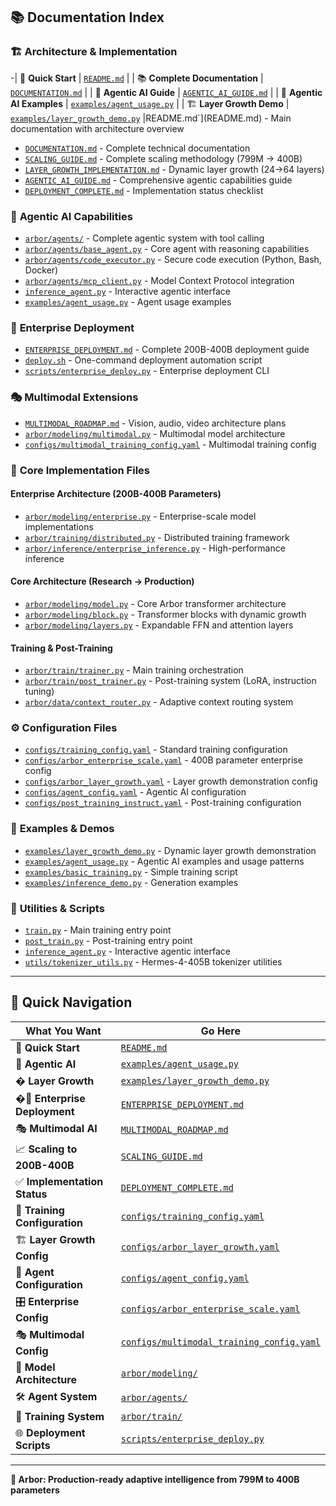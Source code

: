 ## 📚 Documentation Index

### 🏗️ **Architecture & Implementation**
-| 🚀 **Quick Start** | [`README.md`](README.md#-quick-start) |
| 📚 **Complete Documentation** | [`DOCUMENTATION.md`](DOCUMENTATION.md) |
| 🤖 **Agentic AI Guide** | [`AGENTIC_AI_GUIDE.md`](AGENTIC_AI_GUIDE.md) |
| 🤖 **Agentic AI Examples** | [`examples/agent_usage.py`](examples/agent_usage.py) |
| 🏗️ **Layer Growth Demo** | [`examples/layer_growth_demo.py`](examples/layer_growth_demo.py) |README.md`](README.md) - Main documentation with architecture overview
- [`DOCUMENTATION.md`](DOCUMENTATION.md) - Complete technical documentation
- [`SCALING_GUIDE.md`](SCALING_GUIDE.md) - Complete scaling methodology (799M → 400B)
- [`LAYER_GROWTH_IMPLEMENTATION.md`](LAYER_GROWTH_IMPLEMENTATION.md) - Dynamic layer growth (24→64 layers)
- [`AGENTIC_AI_GUIDE.md`](AGENTIC_AI_GUIDE.md) - Comprehensive agentic capabilities guide
- [`DEPLOYMENT_COMPLETE.md`](DEPLOYMENT_COMPLETE.md) - Implementation status checklist

### 🤖 **Agentic AI Capabilities**
- [`arbor/agents/`](arbor/agents/) - Complete agentic system with tool calling
- [`arbor/agents/base_agent.py`](arbor/agents/base_agent.py) - Core agent with reasoning capabilities
- [`arbor/agents/code_executor.py`](arbor/agents/code_executor.py) - Secure code execution (Python, Bash, Docker)
- [`arbor/agents/mcp_client.py`](arbor/agents/mcp_client.py) - Model Context Protocol integration
- [`inference_agent.py`](inference_agent.py) - Interactive agentic interface
- [`examples/agent_usage.py`](examples/agent_usage.py) - Agent usage examples

### 🚀 **Enterprise Deployment**
- [`ENTERPRISE_DEPLOYMENT.md`](ENTERPRISE_DEPLOYMENT.md) - Complete 200B-400B deployment guide
- [`deploy.sh`](deploy.sh) - One-command deployment automation script
- [`scripts/enterprise_deploy.py`](scripts/enterprise_deploy.py) - Enterprise deployment CLI

### 🎭 **Multimodal Extensions**
- [`MULTIMODAL_ROADMAP.md`](MULTIMODAL_ROADMAP.md) - Vision, audio, video architecture plans
- [`arbor/modeling/multimodal.py`](arbor/modeling/multimodal.py) - Multimodal model architecture
- [`configs/multimodal_training_config.yaml`](configs/multimodal_training_config.yaml) - Multimodal training config

### 🔧 **Core Implementation Files**

#### Enterprise Architecture (200B-400B Parameters)
- [`arbor/modeling/enterprise.py`](arbor/modeling/enterprise.py) - Enterprise-scale model implementations
- [`arbor/training/distributed.py`](arbor/training/distributed.py) - Distributed training framework  
- [`arbor/inference/enterprise_inference.py`](arbor/inference/enterprise_inference.py) - High-performance inference

#### Core Architecture (Research → Production)
- [`arbor/modeling/model.py`](arbor/modeling/model.py) - Core Arbor transformer architecture
- [`arbor/modeling/block.py`](arbor/modeling/block.py) - Transformer blocks with dynamic growth
- [`arbor/modeling/layers.py`](arbor/modeling/layers.py) - Expandable FFN and attention layers

#### Training & Post-Training
- [`arbor/train/trainer.py`](arbor/train/trainer.py) - Main training orchestration
- [`arbor/train/post_trainer.py`](arbor/train/post_trainer.py) - Post-training system (LoRA, instruction tuning)
- [`arbor/data/context_router.py`](arbor/data/context_router.py) - Adaptive context routing system

### ⚙️ **Configuration Files**
- [`configs/training_config.yaml`](configs/training_config.yaml) - Standard training configuration
- [`configs/arbor_enterprise_scale.yaml`](configs/arbor_enterprise_scale.yaml) - 400B parameter enterprise config
- [`configs/arbor_layer_growth.yaml`](configs/arbor_layer_growth.yaml) - Layer growth demonstration config
- [`configs/agent_config.yaml`](configs/agent_config.yaml) - Agentic AI configuration
- [`configs/post_training_instruct.yaml`](configs/post_training_instruct.yaml) - Post-training configuration

### 🧪 **Examples & Demos**
- [`examples/layer_growth_demo.py`](examples/layer_growth_demo.py) - Dynamic layer growth demonstration
- [`examples/agent_usage.py`](examples/agent_usage.py) - Agentic AI examples and usage patterns
- [`examples/basic_training.py`](examples/basic_training.py) - Simple training script
- [`examples/inference_demo.py`](examples/inference_demo.py) - Generation examples

### 🧪 **Utilities & Scripts**
- [`train.py`](train.py) - Main training entry point
- [`post_train.py`](post_train.py) - Post-training entry point
- [`inference_agent.py`](inference_agent.py) - Interactive agentic interface
- [`utils/tokenizer_utils.py`](utils/tokenizer_utils.py) - Hermes-4-405B tokenizer utilities

---

## 🎯 Quick Navigation

| **What You Want** | **Go Here** |
|-------------------|-------------|
| 🚀 **Quick Start** | [`README.md`](README.md#-quick-start) |
| 🤖 **Agentic AI** | [`examples/agent_usage.py`](examples/agent_usage.py) |
| �️ **Layer Growth** | [`examples/layer_growth_demo.py`](examples/layer_growth_demo.py) |
| �🏢 **Enterprise Deployment** | [`ENTERPRISE_DEPLOYMENT.md`](ENTERPRISE_DEPLOYMENT.md) |
| 🎭 **Multimodal AI** | [`MULTIMODAL_ROADMAP.md`](MULTIMODAL_ROADMAP.md) |
| 📈 **Scaling to 200B-400B** | [`SCALING_GUIDE.md`](SCALING_GUIDE.md) |
| ✅ **Implementation Status** | [`DEPLOYMENT_COMPLETE.md`](DEPLOYMENT_COMPLETE.md) |
| 🔧 **Training Configuration** | [`configs/training_config.yaml`](configs/training_config.yaml) |
| 🏗️ **Layer Growth Config** | [`configs/arbor_layer_growth.yaml`](configs/arbor_layer_growth.yaml) |
| 🤖 **Agent Configuration** | [`configs/agent_config.yaml`](configs/agent_config.yaml) |
| 🎛️ **Enterprise Config** | [`configs/arbor_enterprise_scale.yaml`](configs/arbor_enterprise_scale.yaml) |
| 🎭 **Multimodal Config** | [`configs/multimodal_training_config.yaml`](configs/multimodal_training_config.yaml) |
| 🤖 **Model Architecture** | [`arbor/modeling/`](arbor/modeling/) |
| 🛠️ **Agent System** | [`arbor/agents/`](arbor/agents/) |
| 🎯 **Training System** | [`arbor/train/`](arbor/train/) |
| 🌐 **Deployment Scripts** | [`scripts/enterprise_deploy.py`](scripts/enterprise_deploy.py) |

---

**🌳 Arbor: Production-ready adaptive intelligence from 799M to 400B parameters**
